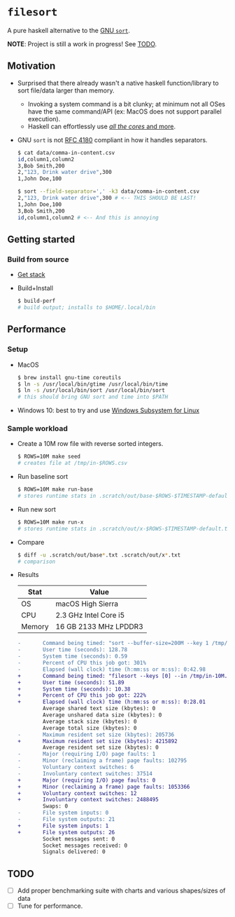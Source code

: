 # `filesort`

A pure haskell alternative to the [GNU `sort`](http://man7.org/linux/man-pages/man1/sort.1.html).

**NOTE**: Project is still a work in progress! See [TODO](#TODO).

## Motivation

- Surprised that there already wasn't a native haskell function/library to sort file/data larger than memory.
  - Invoking a system command is a bit clunky; at minimum not all OSes have the same command/API (ex: MacOS does not support parallel execution).
  - Haskell can effortlessly use [_all the cores_ and more](https://simonmar.github.io/posts/2016-12-08-Haskell-in-the-datacentre.html).

- GNU `sort` is not [RFC 4180](https://tools.ietf.org/html/rfc4180) compliant in how it handles separators.

  ```bash
  $ cat data/comma-in-content.csv
  id,column1,column2
  3,Bob Smith,200
  2,"123, Drink water drive",300
  1,John Doe,100

  $ sort --field-separator=',' -k3 data/comma-in-content.csv
  2,"123, Drink water drive",300 # <-- THIS SHOULD BE LAST!
  1,John Doe,100
  3,Bob Smith,200
  id,column1,column2 # <-- And this is annoying
  ```

## Getting started

### Build from source

- [Get stack](https://docs.haskellstack.org/en/stable/install_and_upgrade/)

- Build+Install

  ```bash
  $ build-perf
  # build output; installs to $HOME/.local/bin
  ```

## Performance

### Setup

- MacOS

  ```bash
  $ brew install gnu-time coreutils
  $ ln -s /usr/local/bin/gtime /usr/local/bin/time
  $ ln -s /usr/local/bin/sort /usr/local/bin/sort
  # this should bring GNU sort and time into $PATH
  ```

- Windows 10: best to try and use [Windows Subsystem for Linux](https://docs.microsoft.com/en-us/windows/wsl/install-win10)

### Sample workload

- Create a 10M row file with reverse sorted integers.

  ```bash
  $ ROWS=10M make seed
  # creates file at /tmp/in-$ROWS.csv
  ```

- Run baseline sort

  ```bash
  $ ROWS=10M make run-base
  # stores runtime stats in .scratch/out/base-$ROWS-$TIMESTAMP-default.txt
  ```

- Run new sort

  ```bash
  $ ROWS=10M make run-x
  # stores runtime stats in .scratch/out/x-$ROWS-$TIMESTAMP-default.txt
  ```

- Compare

  ```bash
  $ diff -u .scratch/out/base*.txt .scratch/out/x*.txt
  # comparison
  ```

- Results

  Stat|Value
  ---|---
  OS|macOS High Sierra
  CPU|2.3 GHz Intel Core i5
  Memory|16 GB 2133 MHz LPDDR3

  ```diff
  -       Command being timed: "sort --buffer-size=200M --key 1 /tmp/in-10M.csv --output /tmp/out-base-10M.csv"
  -       User time (seconds): 128.78
  -       System time (seconds): 0.59
  -       Percent of CPU this job got: 301%
  -       Elapsed (wall clock) time (h:mm:ss or m:ss): 0:42.98
  +       Command being timed: "filesort --keys [0] --in /tmp/in-10M.csv --output /tmp/out-x-10M.csv"
  +       User time (seconds): 51.89
  +       System time (seconds): 10.38
  +       Percent of CPU this job got: 222%
  +       Elapsed (wall clock) time (h:mm:ss or m:ss): 0:28.01
          Average shared text size (kbytes): 0
          Average unshared data size (kbytes): 0
          Average stack size (kbytes): 0
          Average total size (kbytes): 0
  -       Maximum resident set size (kbytes): 205736
  +       Maximum resident set size (kbytes): 4215892
          Average resident set size (kbytes): 0
  -       Major (requiring I/O) page faults: 1
  -       Minor (reclaiming a frame) page faults: 102795
  -       Voluntary context switches: 6
  -       Involuntary context switches: 37514
  +       Major (requiring I/O) page faults: 0
  +       Minor (reclaiming a frame) page faults: 1053366
  +       Voluntary context switches: 12
  +       Involuntary context switches: 2488495
          Swaps: 0
  -       File system inputs: 0
  -       File system outputs: 21
  +       File system inputs: 1
  +       File system outputs: 26
          Socket messages sent: 0
          Socket messages received: 0
          Signals delivered: 0
  ```

## TODO

- [ ] Add proper benchmarking suite with charts and various shapes/sizes of data
- [ ] Tune for performance.
